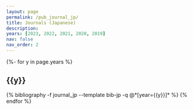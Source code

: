 ```yaml
---
layout: page
permalink: /pub_journal_jp/
title: Journals (Japanese)
description:
years: [2023, 2022, 2021, 2020, 2019]
nav: false
nav_order: 2
---
```

<!-- _pages/publications.md -->
<div class="publications">

{%- for y in page.years %}
  <h2 class="year">{{y}}</h2>
  {% bibliography -f journal_jp --template bib-jp -q @*[year={{y}}]* %}
{% endfor %}

</div>
